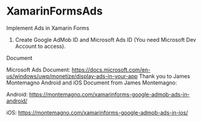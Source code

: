 # XamarinFormsAds
Implement Ads in Xamarin Forms

1. Create Google AdMob ID and Microsoft Ads ID (You need Microsoft Dev Account to access).

Document

Microsoft Ads Document: https://docs.microsoft.com/en-us/windows/uwp/monetize/display-ads-in-your-app
Thank you to James Montemagno 
Android and iOS Document from James Montemagno: 

Android: https://montemagno.com/xamarinforms-google-admob-ads-in-android/

iOS: https://montemagno.com/xamarinforms-google-admob-ads-in-ios/
